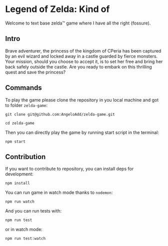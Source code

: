 # Legend of Zelda: Kind of

Welcome to text base zelda™ game where I have all the right (fossure).

## Intro

Brave adventurer, the princess of the kingdom of CPeria has been captured by an evil wizard and locked away in a castle
guarded by fierce monsters. Your mission, should you choose to accept it, is to set her free and bring her back safely
outside the castle. Are you ready to embark on this thrilling quest and save the princess?

## Commands

To play the game please clone the repository in you local machine and got to folder `zelda-game`:

```shell
git clone git@github.com:AngeloAdd/zelda-game.git
```

```shell
cd zelda-game
```

Then you can directly play the game by running start script in the terminal:

```shell
npm start
```

## Contribution

If you want to contribute to repository, you can install deps for development:

```shell
npm install
```
You can run game in watch mode thanks to `nodemon`:

```shell
npm run watch
```

And you can run tests with:

```shell
npm run test
```

or in watch mode:

```shell
npm run test:watch
```
